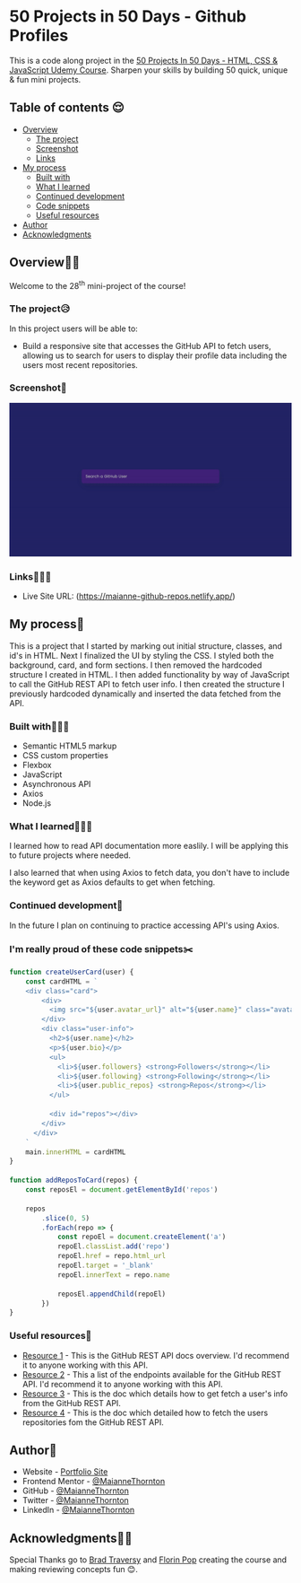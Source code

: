 # 50 Projects in 50 Days - Github Profiles

This is a code along project in the [50 Projects In 50 Days - HTML, CSS & JavaScript Udemy Course](https://www.udemy.com/course/50-projects-50-days/). Sharpen your skills by building 50 quick, unique & fun mini projects.

## Table of contents 😌

- [Overview](#overview)
  - [The project](#the-project)
  - [Screenshot](#screenshot)
  - [Links](#links)
- [My process](#my-process)
  - [Built with](#built-with)
  - [What I learned](#what-i-learned)
  - [Continued development](#continued-development)
  - [Code snippets](#im-really-proud-of-these-code-snippets%EF%B8%8F)
  - [Useful resources](#useful-resources)
- [Author](#author)
- [Acknowledgments](#acknowledgments)

## Overview👋🏾

Welcome to the 28<sup>th</sup> mini-project of the course!

### The project😥

In this project users will be able to:

- Build a responsive site that accesses the GitHub API to fetch users, allowing us to search for users to display their profile data including the users most recent repositories.

### Screenshot🌇

![](./screenshot.gif)

### Links👩🏾‍💻

- Live Site URL: (https://maianne-github-repos.netlify.app/)

## My process💭

This is a project that I started by marking out initial structure, classes, and id's in HTML. Next I finalized the UI by styling the CSS. I styled both the background, card, and form sections. I then removed the hardcoded structure I created in HTML. I then added functionality by way of JavaScript to call the GitHub REST API to fetch user info. I then created the structure I previously hardcoded dynamically and inserted the data fetched from the API.

### Built with👷🏾‍♀️

- Semantic HTML5 markup
- CSS custom properties
- Flexbox
- JavaScript
- Asynchronous API
- Axios
- Node.js

### What I learned👩🏾‍🏫

I learned how to read API documentation more easlily. I will be applying this to future projects where needed.

I also learned that when using Axios to fetch data, you don't have to include the keyword get as Axios defaults to get when fetching.

### Continued development🔮

In the future I plan on continuing to practice accessing API's using Axios.

### I'm really proud of these code snippets✂️

```js
function createUserCard(user) {
    const cardHTML = `
    <div class="card">
        <div>
          <img src="${user.avatar_url}" alt="${user.name}" class="avatar">
        </div>
        <div class="user-info">
          <h2>${user.name}</h2>
          <p>${user.bio}</p>
          <ul>
            <li>${user.followers} <strong>Followers</strong></li>
            <li>${user.following} <strong>Following</strong></li>
            <li>${user.public_repos} <strong>Repos</strong></li>
          </ul>

          <div id="repos"></div>
        </div>
      </div>
    `
    main.innerHTML = cardHTML
}

function addReposToCard(repos) {
    const reposEl = document.getElementById('repos')

    repos
        .slice(0, 5)
        .forEach(repo => {
            const repoEl = document.createElement('a')
            repoEl.classList.add('repo')
            repoEl.href = repo.html_url
            repoEl.target = '_blank'
            repoEl.innerText = repo.name

            reposEl.appendChild(repoEl)
        })
}
```

### Useful resources📖

- [Resource 1](https://docs.github.com/en/rest/overview) - This is the GitHub REST API docs overview. I'd recommend it to anyone working with this API.
- [Resource 2](https://docs.github.com/en/rest/overview/endpoints-available-for-github-apps) - This a list of the endpoints available for the GitHub REST API. I'd recommend it to anyone working with this API.
- [Resource 3](https://docs.github.com/en/rest/users/users#get-a-user) - This is the doc which details how to get fetch a user's info from the GitHub REST API.
- [Resource 4](https://docs.github.com/en/rest/repos/repos#list-repositories-for-a-user) - This is the doc which detailed how to fetch the users repositories fom the GitHub REST API.

## Author🔎

- Website - [Portfolio Site](https://maiannethornton.netlify.app/)
- Frontend Mentor - [@MaianneThornton](https://www.frontendmentor.io/profile/MaianneThornton)
- GitHub - [@MaianneThornton](GitHub.com/MaianneThornton)
- Twitter - [@MaianneThornton](https://twitter.com/MaianneThornton)
- LinkedIn - [@MaianneThornton](https://www.linkedin.com/in/maiannethornton/)

## Acknowledgments🙏🏾

Special Thanks go to [Brad Traversy](http://www.traversymedia.com/) and [Florin Pop](http://www.florin-pop.com/) creating the course and making reviewing concepts fun 😊.
